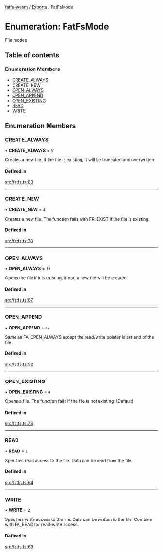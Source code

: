 [fatfs-wasm](../README.md) / [Exports](../modules.md) / FatFsMode

# Enumeration: FatFsMode

File modes

## Table of contents

### Enumeration Members

- [CREATE\_ALWAYS](FatFsMode.md#create_always)
- [CREATE\_NEW](FatFsMode.md#create_new)
- [OPEN\_ALWAYS](FatFsMode.md#open_always)
- [OPEN\_APPEND](FatFsMode.md#open_append)
- [OPEN\_EXISTING](FatFsMode.md#open_existing)
- [READ](FatFsMode.md#read)
- [WRITE](FatFsMode.md#write)

## Enumeration Members

### CREATE\_ALWAYS

• **CREATE\_ALWAYS** = ``8``

Creates a new file. If the file is existing, it will be truncated and 
overwritten.

#### Defined in

[src/fatfs.ts:83](https://github.com/parkertomatoes/fatfs-wasm/blob/fa8ebf7/src/fatfs.ts#L83)

___

### CREATE\_NEW

• **CREATE\_NEW** = ``4``

Creates a new file. The function fails with FR_EXIST if the file is 
existing.

#### Defined in

[src/fatfs.ts:78](https://github.com/parkertomatoes/fatfs-wasm/blob/fa8ebf7/src/fatfs.ts#L78)

___

### OPEN\_ALWAYS

• **OPEN\_ALWAYS** = ``16``

Opens the file if it is existing. If not, a new file will be created.

#### Defined in

[src/fatfs.ts:87](https://github.com/parkertomatoes/fatfs-wasm/blob/fa8ebf7/src/fatfs.ts#L87)

___

### OPEN\_APPEND

• **OPEN\_APPEND** = ``48``

Same as FA_OPEN_ALWAYS except the read/write pointer is set end of the 
file.

#### Defined in

[src/fatfs.ts:92](https://github.com/parkertomatoes/fatfs-wasm/blob/fa8ebf7/src/fatfs.ts#L92)

___

### OPEN\_EXISTING

• **OPEN\_EXISTING** = ``0``

Opens a file. The function fails if the file is not existing. (Default)

#### Defined in

[src/fatfs.ts:73](https://github.com/parkertomatoes/fatfs-wasm/blob/fa8ebf7/src/fatfs.ts#L73)

___

### READ

• **READ** = ``1``

Specifies read access to the file. Data can be read from the file.

#### Defined in

[src/fatfs.ts:64](https://github.com/parkertomatoes/fatfs-wasm/blob/fa8ebf7/src/fatfs.ts#L64)

___

### WRITE

• **WRITE** = ``2``

Specifies write access to the file. Data can be written to the file. 
Combine with FA_READ for read-write access.

#### Defined in

[src/fatfs.ts:69](https://github.com/parkertomatoes/fatfs-wasm/blob/fa8ebf7/src/fatfs.ts#L69)
